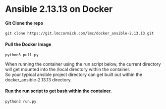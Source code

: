 # Ansible 2.13.13 on Docker

#### Git Clone the repo
`git clone https://git.lmccormick.com/lmc/docker_ansible-2.13.13.git`<br>

#### Pull the Docker Image
`python3 pull.py`

When running the container using the run script below, the current directory will get mounted into the /local directory within the container.<br>
So your typical ansible project directory can get built out within the docker_ansible-2.13.13 directory.

#### Run the run script to get bash within the container.
`python3 run.py`<br>


